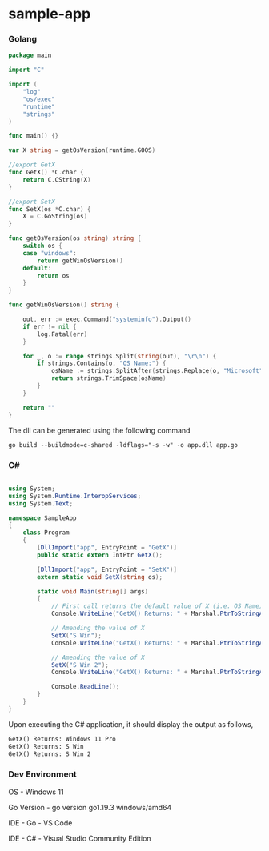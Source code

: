 # sample-app

 

### Golang
```go
package main

import "C"

import (
	"log"
	"os/exec"
	"runtime"
	"strings"
)

func main() {}

var X string = getOsVersion(runtime.GOOS)

//export GetX
func GetX() *C.char {
	return C.CString(X)
}

//export SetX
func SetX(os *C.char) {
	X = C.GoString(os)
}

func getOsVersion(os string) string {
	switch os {
	case "windows":
		return getWinOsVersion()
	default:
		return os
	}
}

func getWinOsVersion() string {

	out, err := exec.Command("systeminfo").Output()
	if err != nil {
		log.Fatal(err)
	}

	for _, o := range strings.Split(string(out), "\r\n") {
		if strings.Contains(o, "OS Name:") {
			osName := strings.SplitAfter(strings.Replace(o, "Microsoft", "", 1), "OS Name:")[1]
			return strings.TrimSpace(osName)
		}
	}

	return ""
}

```

The dll can be generated using the following command

```
go build --buildmode=c-shared -ldflags="-s -w" -o app.dll app.go
```

### C# 

```c#

using System;
using System.Runtime.InteropServices;
using System.Text;

namespace SampleApp
{
    class Program
    {
        [DllImport("app", EntryPoint = "GetX")]
        public static extern IntPtr GetX();

        [DllImport("app", EntryPoint = "SetX")]
        extern static void SetX(string os);

        static void Main(string[] args)
        {
            // First call returns the default value of X (i.e. OS Name)
            Console.WriteLine("GetX() Returns: " + Marshal.PtrToStringAnsi(GetX()));

            // Amending the value of X
            SetX("S Win");
            Console.WriteLine("GetX() Returns: " + Marshal.PtrToStringAnsi(GetX()));

            // Amending the value of X
            SetX("S Win 2");
            Console.WriteLine("GetX() Returns: " + Marshal.PtrToStringAnsi(GetX()));

            Console.ReadLine();
        }
    }
}
```
Upon executing the C# application, it should display the output as follows,
```txt
GetX() Returns: Windows 11 Pro
GetX() Returns: S Win
GetX() Returns: S Win 2
```

### Dev Environment
OS - Windows 11

Go Version - go version go1.19.3 windows/amd64

IDE - Go - VS Code

IDE - C# - Visual Studio Community Edition
